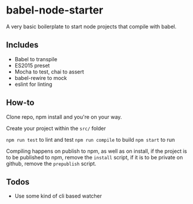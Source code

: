 # babel-node-starter
A very basic boilerplate to start node projects that compile with babel.

## Includes

+ Babel to transpile
+ ES2015 preset
+ Mocha to test, chai to assert
+ babel-rewire to mock
+ eslint for linting

## How-to

Clone repo, npm install and you're on your way.

Create your project within the `src/` folder

`npm run test` to lint and test
`npm run compile` to build
`npm start` to run

Compiling happens on publish to npm, as well as on install, if the project
is to be published to npm, remove the `install` script, if it is to be private on
github, remove the `prepublish` script.

## Todos

+ Use some kind of cli based watcher
